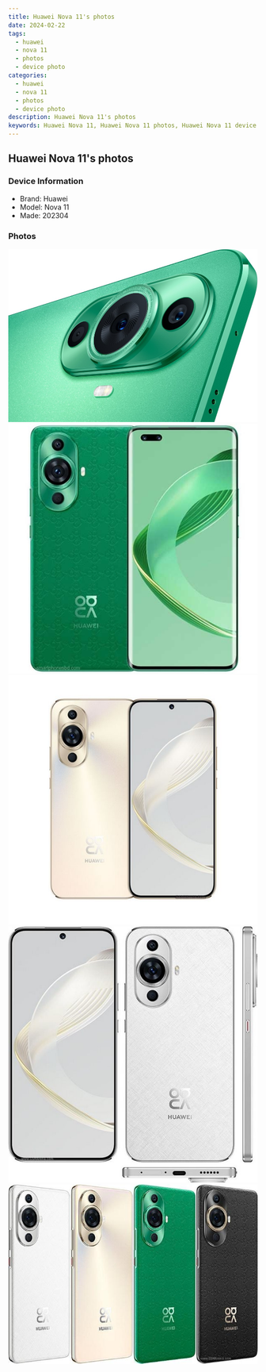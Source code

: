 ```yaml
---
title: Huawei Nova 11's photos
date: 2024-02-22
tags: 
  - huawei
  - nova 11
  - photos
  - device photo
categories: 
  - huawei
  - nova 11
  - photos
  - device photo
description: Huawei Nova 11's photos
keywords: Huawei Nova 11, Huawei Nova 11 photos, Huawei Nova 11 device photo
---
```


## Huawei Nova 11's photos

### Device Information

- Brand: Huawei
- Model: Nova 11
- Made: 202304

### Photos

![/images/best-assets/devices/huawei/huawei-nova-11/1.jpg](/images/best-assets/devices/huawei/huawei-nova-11/1.jpg)
![/images/best-assets/devices/huawei/huawei-nova-11/2.jpg](/images/best-assets/devices/huawei/huawei-nova-11/2.jpg)
![/images/best-assets/devices/huawei/huawei-nova-11/3.jpg](/images/best-assets/devices/huawei/huawei-nova-11/3.jpg)
![/images/best-assets/devices/huawei/huawei-nova-11/4.jpg](/images/best-assets/devices/huawei/huawei-nova-11/4.jpg)
![/images/best-assets/devices/huawei/huawei-nova-11/5.jpg](/images/best-assets/devices/huawei/huawei-nova-11/5.jpg)
